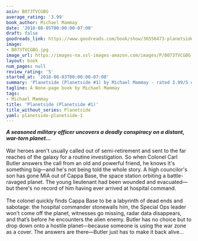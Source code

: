 ```yaml
---
asin: B073TVCGBG
average_rating: '3.99'
book_author: Michael Mammay
date: '2018-08-05T00:00:00-07:00'
draft: false
goodreads_link: https://www.goodreads.com/book/show/36556473-planetside
image:
- B073TVCGBG.jpg
image_url: https://images-na.ssl-images-amazon.com/images/P/B073TVCGBG.01._SCLZZZZZZZ.jpg
layout: book
num_pages: null
review_rating: '5'
started_at: '2018-08-03T00:00:00-07:00'
summary: 'Planetside (Planetside #1) by Michael Mammay - rated 3.99/5 on Goodreads'
tagline: A None-page book by Michael Mammay
tags:
- Michael Mammay
title: 'Planetside (Planetside #1)'
title_without_series: Planetside
yaml: planetside-planetside-1
---
```


<strong>
  <em>A seasoned military officer uncovers a deadly conspiracy on a distant, war-torn planet…</em>
</strong><br /><br />War heroes aren't usually called out of semi-retirement and sent to the far reaches of the galaxy for a routine investigation. So when Colonel Carl Butler answers the call from an old and powerful friend, he knows it's something big—and he's not being told the whole story. A high councilor's son has gone MIA out of Cappa Base, the space station orbiting a battle-ravaged planet. The young lieutenant had been wounded and evacuated—but there's no record of him having ever arrived at hospital command. <br /><br />The colonel quickly finds Cappa Base to be a labyrinth of dead ends and sabotage: the hospital commander stonewalls him, the Special Ops leader won't come off the planet, witnesses go missing, radar data disappears, and that’s before he encounters the alien enemy. Butler has no choice but to drop down onto a hostile planet—because someone is using the war zone as a cover. The answers are there—Butler just has to make it back alive…